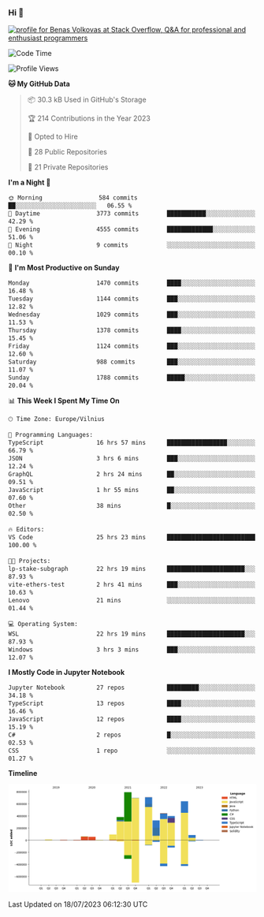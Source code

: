 ### Hi 👋
<a href="https://stackoverflow.com/users/14954249/benas-volkovas"><img src="https://stackoverflow.com/users/flair/14954249.png?theme=dark" width="208" height="58" alt="profile for Benas Volkovas at Stack Overflow, Q&amp;A for professional and enthusiast programmers" title="profile for Benas Volkovas at Stack Overflow, Q&amp;A for professional and enthusiast programmers"></a>

<!--START_SECTION:waka-->
![Code Time](http://img.shields.io/badge/Code%20Time-1%2C498%20hrs%2011%20mins-blue)

![Profile Views](http://img.shields.io/badge/Profile%20Views-0-blue)

**🐱 My GitHub Data** 

> 📦 30.3 kB Used in GitHub's Storage 
 > 
> 🏆 214 Contributions in the Year 2023
 > 
> 💼 Opted to Hire
 > 
> 📜 28 Public Repositories 
 > 
> 🔑 21 Private Repositories 
 > 
**I'm a Night 🦉** 

```text
🌞 Morning                584 commits         ██░░░░░░░░░░░░░░░░░░░░░░░   06.55 % 
🌆 Daytime                3773 commits        ███████████░░░░░░░░░░░░░░   42.29 % 
🌃 Evening                4555 commits        █████████████░░░░░░░░░░░░   51.06 % 
🌙 Night                  9 commits           ░░░░░░░░░░░░░░░░░░░░░░░░░   00.10 % 
```
📅 **I'm Most Productive on Sunday** 

```text
Monday                   1470 commits        ████░░░░░░░░░░░░░░░░░░░░░   16.48 % 
Tuesday                  1144 commits        ███░░░░░░░░░░░░░░░░░░░░░░   12.82 % 
Wednesday                1029 commits        ███░░░░░░░░░░░░░░░░░░░░░░   11.53 % 
Thursday                 1378 commits        ████░░░░░░░░░░░░░░░░░░░░░   15.45 % 
Friday                   1124 commits        ███░░░░░░░░░░░░░░░░░░░░░░   12.60 % 
Saturday                 988 commits         ███░░░░░░░░░░░░░░░░░░░░░░   11.07 % 
Sunday                   1788 commits        █████░░░░░░░░░░░░░░░░░░░░   20.04 % 
```


📊 **This Week I Spent My Time On** 

```text
🕑︎ Time Zone: Europe/Vilnius

💬 Programming Languages: 
TypeScript               16 hrs 57 mins      █████████████████░░░░░░░░   66.79 % 
JSON                     3 hrs 6 mins        ███░░░░░░░░░░░░░░░░░░░░░░   12.24 % 
GraphQL                  2 hrs 24 mins       ██░░░░░░░░░░░░░░░░░░░░░░░   09.51 % 
JavaScript               1 hr 55 mins        ██░░░░░░░░░░░░░░░░░░░░░░░   07.60 % 
Other                    38 mins             █░░░░░░░░░░░░░░░░░░░░░░░░   02.50 % 

🔥 Editors: 
VS Code                  25 hrs 23 mins      █████████████████████████   100.00 % 

🐱‍💻 Projects: 
lp-stake-subgraph        22 hrs 19 mins      ██████████████████████░░░   87.93 % 
vite-ethers-test         2 hrs 41 mins       ███░░░░░░░░░░░░░░░░░░░░░░   10.63 % 
Lenovo                   21 mins             ░░░░░░░░░░░░░░░░░░░░░░░░░   01.44 % 

💻 Operating System: 
WSL                      22 hrs 19 mins      ██████████████████████░░░   87.93 % 
Windows                  3 hrs 3 mins        ███░░░░░░░░░░░░░░░░░░░░░░   12.07 % 
```

**I Mostly Code in Jupyter Notebook** 

```text
Jupyter Notebook         27 repos            █████████░░░░░░░░░░░░░░░░   34.18 % 
TypeScript               13 repos            ████░░░░░░░░░░░░░░░░░░░░░   16.46 % 
JavaScript               12 repos            ████░░░░░░░░░░░░░░░░░░░░░   15.19 % 
C#                       2 repos             █░░░░░░░░░░░░░░░░░░░░░░░░   02.53 % 
CSS                      1 repo              ░░░░░░░░░░░░░░░░░░░░░░░░░   01.27 % 
```



**Timeline**

![Lines of Code chart](https://raw.githubusercontent.com/BenasVolkovas/BenasVolkovas/main/assets/bar_graph.png)


 Last Updated on 18/07/2023 06:12:30 UTC
<!--END_SECTION:waka-->
